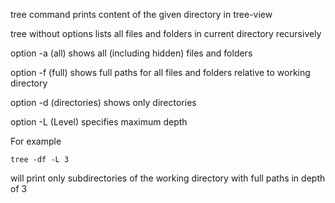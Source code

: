 tree command prints content of the given directory in tree-view

tree without options lists all files and folders in current directory recursively

option -a (all) shows all (including hidden) files and folders

option -f (full) shows full paths for all files and folders relative to working directory

option -d (directories) shows only directories

option -L (Level) specifies maximum depth

For example

```
tree -df -L 3
```
will print only subdirectories of the working directory with full paths in depth of 3
